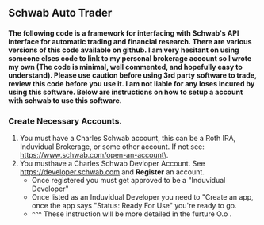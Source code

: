 ## Schwab Auto Trader

#### The following code is a framework for interfacing with Schwab's API interface for automatic trading and financial research. There are various versions of this code available on github. I am very hesitant on using someone elses code to link to my personal brokerage account so I wrote my own (The code is minimal, well commented, and hopefully easy to understand). Please use caution before using 3rd party software to trade, review this code before you use it.  I am not liable for any loses incured by using this software. Below are instructions on how to setup a account with schwab to use this software.

### Create Necessary Accounts. 
1) You must have a Charles Schwab account, this can be a Roth IRA, Induvidual Brokerage, or some other account. If not see: https://www.schwab.com/open-an-account\.
2) You musthave a Charles Schwab Devloper Account. See https://developer.schwab.com and **Register** an account. 
    * Once registered you must get approved to be a "Induvidual Developer" 
    * Once listed as an Induvidual Developer you need to "Create an app, once the app says "Status: Ready For Use" you're ready to go. 
    * ^^^ These instruction will be more detailed in the furture O.o . 
